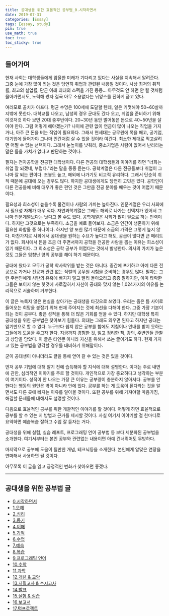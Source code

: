```yaml
---
title: 공대생을 위한 효율적인 공부법_0.시작하면서
date: 2019-07-31
categories: [Essay]
tags: [essay, study]
pin: true
use_math: true
toc: true
toc_sticky: true
---
```


## __들어가며__

현재 사회는 대학생들에게 암울한 미래가 기다리고 있다는 사실을 지속해서 알려준다. 그중 눈에 가장 많이 띄는 것은 당연히 취업과 관련된 내용일 것이다. 사상 최저의 취직률, 최고의 실업률, 단군 이래 최대의 스펙을 가진 등등... 아무것도 안 하면 안 될 것처럼 몰아가면서도, 노력해 봤자 결국 아무 소용없다는 뉘앙스를 진하게 품고 있다.

여러모로 골치가 아프다. 평균 수명은 100세에 도달할 텐데, 일은 기껏해야 50~60살까지밖에 못한다. 대학교를 나오고, 남성의 경우 군대도 갔다 오고, 취업을 준비하기 위해 이것저것 하다 보면 20대 중후반이다. 20~30년 동안 벌어놓은 돈으로 40~50년을 살아야 한다. 그럼 어떻게 해야겠는가? 나이에 관련 없이 연금이 많이 나오는 직업을 가지거나, 아주 큰 돈을 버는 직업이 필요하다. 그래서 현세대는 공무원에 목을 매고, 공기업, 대기업에 들어가야 그나마 인간처럼 살 수 있을 것이라 여긴다. 최소한 제대로 먹고살려면 어쩔 수 없는 선택이다. 그래서 눈높이를 낮춰라, 중소기업은 사람이 없어서 난리라는 말은 들을 가치가 없다고 판단하는 것이다.

필자는 전자공학을 전공한 대학생이다. 다른 전공의 대학생들과 이야기를 하면 "너희는 취업 잘 되겠네, 부럽다."라는 말을 종종 듣는다. 공학계열은 다른 전공들보다 취업이 그나마 잘 되는 편이다. 초봉도 높고, 해외에 나가기도 비교적 유리하다. 그래서 단순히 취직 때문에 공대에 오는 경우도 많다. 하지만 공대생에게도 당연히 고민은 있다. 공학인이 다른 전공들에 비해 대우가 좋은 편인 것은 그만큼 전공 분야를 배우는 것이 어렵기 때문이다.

필요성과 희소성이 높을수록 물건이나 사람의 가치는 높아진다. 인문계열은 우리 사회에서 필요성 자체가 매우 적다. 자연과학계열은 그래도 해외로 나가는 선택지가 있어서 그나마 인문계열보다는 낫다고 볼 수도 있다. 공학계열은 사회가 많이 필요로 하는 인력이다. 하지만 그것으로는 부족하다. 소금을 예로 들어보자. 소금은 인간이 생존하기 위해 필요한 화합물 중 하나이다. 하지만 양 또한 많기 때문에 소금의 가격은 그렇게 높지 않다. 마찬가지로 사회에서 공대생을 원하는 수요가 높다고 해도, 공급이 많다면 큰 메리트가 없다. 회사에서 돈을 조금 더 주면서까지 공학을 전공한 사람을 뽑는 이유는 희소성이 있기 때문이다. 그 희소성은 공학 공부가 어렵다는 것에서 발생한다. 의사의 가치가 높은 것도 그들은 엄청난 양의 공부를 해야 하기 때문이다.

공대에 왔다고 모두가 공학 학사학위를 받는 것은 아니다. 중간에 포기하고 아예 다른 전공으로 가거나 전공과 관련 없는 직렬의 공무원 시험을 준비하는 경우도 많다. 필자는 그런 주변인에게 사탄의 유혹에 빠지지 말고 빨리 돌아오라고 종종 말하지만, 이미 타락한 그들은 보이지 않는 헛것에 사로잡혀서 자신이 공대와 맞지 않는 1,024가지의 이유를 논리적으로 서술하며 거부한다.

이 글은 녹록지 않은 현실을 살아가는 공대생을 타깃으로 쓰였다. 우리는 좁은 틈 사이로 들어오는 희망을 붙잡기 위해 현재 주어지는 것에 최선을 다해야 한다. 그중 가장 기본이 되는 것이 공부다. 좋은 성적을 통해 더 많은 기회를 얻을 수 있다. 하지만 대학생 특히 공대생을 위한 공부법은 찾아보기 힘들다. 의대는 그래도 외우면 된다고 하지만 공대는 암기만으로 할 수 없다. 누구보다 쉽지 않은 공부를 함에도 지침이나 안내를 받지 못하는 그들에게 도움을 주고자 한다. 지금까지 경험한 것, 읽고 정리한 책, 강의, 주변인들 관찰과 상담을 담았다. 이 글은 타인뿐 아니라 자신을 위해서 쓰는 글이기도 하다. 현재 가지고 있는 공부법을 망각할 경우를 대비하기 위해말이다.

굳이 공대생이 아니더라도 글을 통해 얻어 갈 수 있는 것은 있을 것이다.

먼저 공부 기법에 대해 알기 전에 습득해야 할 지식에 대해 설명한다. 이때는 주로 내면에 관한, 심리적인 이야기를 주로 할 것이다. 개인적으로 가장 중요하다고 생각하는 부분이 여기이다. 성적이 안 나오는 가장 큰 이유는 공부량이 충분하지 않아서다. 공부를 안 한다는 행동의 원인은 밖이 아니라 안에 있다. 공부를 하는 게 도움이 된다라는 것을 알면서도 다른 곳에 빠지는 이유를 알아볼 것이다. 또한 공부를 위해 가져야할 마음가짐, 해결할 문제들에 대해서도 설명할 것이다.

다음으로 효율적인 공부를 위한 개괄적인 이야기를 할 것이다. 어떻게 하면 효율적으로 공부를 할 수 있는 지 방법과 근거를 제시할 것이다. 사실 여기서 이야기할 걸 한마디로 요약하면 예습복습 잘하고 수업 잘 듣자는 거다.

공대생을 위해 실험, 실습 레포트, 프로그래밍 언어 공부법 등 보다 세분화된 공부법을 소개한다. 여기서부터는 본인 공부와 관련없는 내용이면 아예 건너뛰어도 무방하다.

마지막으로 공부에 도움이 될만한 개념, 테크닉등을 소개한다. 본인에게 알맞은 연장을 연마해서 사용하면 될 것이다.

아무쪼록 이 글을 읽고 긍정적인 변화가 찾아오면 좋겠다.

***

## __공대생을 위한 공부법 글__

- [0.시작하면서](https://chalgx.github.io/essay/HowtoStudyEngineeringStudent0)
- [1.오해](https://chalgx.github.io/essay/HowtoStudyEngineeringStudent1)
- [2.심리](https://chalgx.github.io/essay/HowtoStudyEngineeringStudent2)
- [3.동기](https://chalgx.github.io/essay/HowtoStudyEngineeringStudent3)
- [4.이해](https://chalgx.github.io/essay/HowtoStudyEngineeringStudent4)
- [5.기억](https://chalgx.github.io/essay/HowtoStudyEngineeringStudent5)
- [6.수업](https://chalgx.github.io/essay/HowtoStudyEngineeringStudent6)
- [7.예습](https://chalgx.github.io/essay/HowtoStudyEngineeringStudent7)
- [8.복습](https://chalgx.github.io/essay/HowtoStudyEngineeringStudent8)
- [9.프로그래밍 언어](https://chalgx.github.io/essay/HowtoStudyEngineeringStudent9)
- [10.수학](https://chalgx.github.io/essay/HowtoStudyEngineeringStudent10)
- [11.과학](https://chalgx.github.io/essay/HowtoStudyEngineeringStudent11)
- [12.개념 & 교양](https://chalgx.github.io/essay/HowtoStudyEngineeringStudent12)
- [13.지필고사 & 수시고사](https://chalgx.github.io/essay/HowtoStudyEngineeringStudent13)
- [14.발표](https://chalgx.github.io/essay/HowtoStudyEngineeringStudent14)
- [15.실험 & 실습](https://chalgx.github.io/essay/HowtoStudyEngineeringStudent15)
- [16.보고서](https://chalgx.github.io/essay/HowtoStudyEngineeringStudent16)
- [17.텀프로젝트](https://chalgx.github.io/essay/HowtoStudyEngineeringStudent17)
